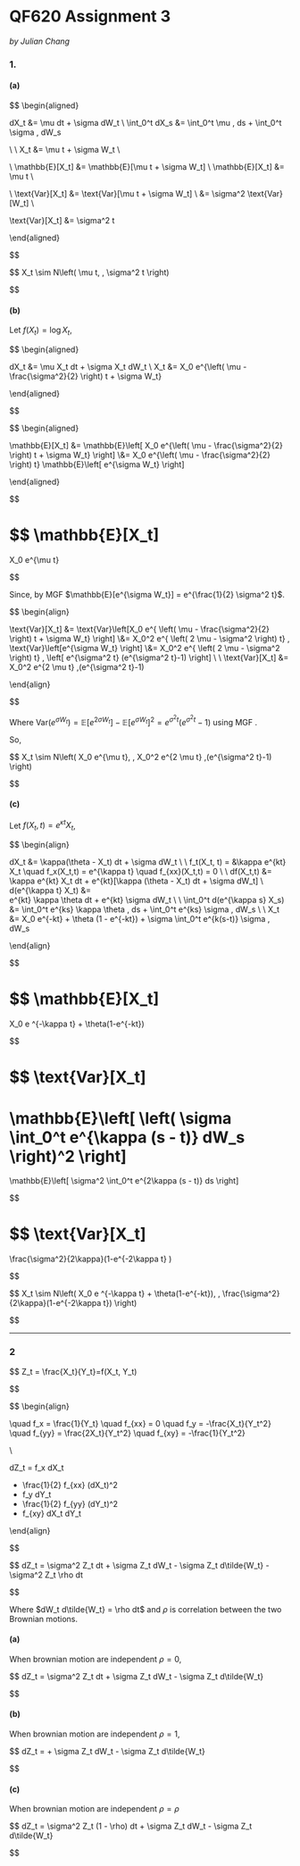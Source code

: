 # QF620 Assignment 3

*by Julian Chang*

### 1.

#### (a)

$$
\begin{aligned}

dX_t 
&= 
\mu dt + \sigma dW_t
\\
\int_0^t dX_s 
&= 
\int_0^t \mu \, ds + \int_0^t \sigma \, dW_s

\\
\\
X_t &= \mu t + \sigma W_t
\\

\\
\mathbb{E}[X_t]
&= 
\mathbb{E}[\mu t + \sigma W_t]
\\
\mathbb{E}[X_t]
&=
\mu t
\\

\\
\text{Var}[X_t] 
&=
\text{Var}[\mu t + \sigma W_t] \\
&= 
\sigma^2 \text{Var}[W_t] \\

\text{Var}[X_t] &= \sigma^2 t

\end{aligned}

$$

$$
X_t \sim N\left(
	\mu t, \,
	\sigma^2 t
\right)

$$

#### (b)

Let $f(X_t) = \log{X_t},$

$$
\begin{aligned}

dX_t 
&= 
\mu X_t dt + \sigma X_t dW_t
\\
X_t 
&= 
X_0 e^{\left(
			\mu - \frac{\sigma^2}{2}
		\right) t + \sigma W_t}

\end{aligned}

$$

$$
\begin{aligned}

\mathbb{E}[X_t] 
&= 
\mathbb{E}\left[
	X_0 e^{\left(
			\mu - \frac{\sigma^2}{2}
		\right) t + \sigma W_t}
\right] 
\\&= 
X_0 e^{\left(
			\mu - \frac{\sigma^2}{2}
		\right) t}
\mathbb{E}\left[
	e^{\sigma W_t}
\right]

\end{aligned}

$$

$$
\mathbb{E}[X_t] 
= 
X_0 e^{\mu t}

$$

Since, by MGF $\mathbb{E}[e^{\sigma W_t}] = e^{\frac{1}{2} \sigma^2 t}$.

$$
\begin{align}

\text{Var}[X_t] 
&= 
\text{Var}\left[X_0 e^{
	\left(
		\mu - \frac{\sigma^2}{2}
	\right) t + \sigma W_t}
\right] 
\\&= 
X_0^2 e^{
	\left(
		2 \mu - \sigma^2
	\right) t}
\,
\text{Var}\left[e^{\sigma W_t}
\right] 
\\&=
X_0^2 e^{
	\left(
		2 \mu - \sigma^2
	\right) t}
\,
\left[
	e^{\sigma^2 t} (e^{\sigma^2 t}-1)
\right]
\\
\\
\text{Var}[X_t] 
&=
X_0^2 e^{2 \mu t}
\,(e^{\sigma^2 t}-1)

\end{align}

$$

Where $\text{Var}(e^{\sigma W_t}) = \mathbb{E}[e^{2\sigma W_t}] - \mathbb{E}[e^{\sigma W_t}]^2 = e^{\sigma^2 t} (e^{\sigma^2 t}-1)$ using MGF .

So,

$$
X_t \sim N\left(
	X_0 e^{\mu t}, \,
	X_0^2 e^{2 \mu t} \,(e^{\sigma^2 t}-1)
\right)

$$

#### (c)

Let $f(X_t,t) = e^{\kappa t} X_t$,

$$
\begin{align}

dX_t 
&= 
\kappa(\theta - X_t) dt + \sigma dW_t
\\
\\
f_t(X_t, t) = &\kappa e^{kt} X_t \quad f_x(X_t,t) = e^{\kappa t}   \quad f_{xx}(X_t,t) = 0
\\
\\
df(X_t,t) 
&= 
\kappa e^{kt} X_t dt + e^{kt}[\kappa (\theta - X_t) dt + \sigma dW_t]
\\
d(e^{\kappa t} X_t)
&=  
e^{kt} \kappa \theta dt + e^{kt}  \sigma dW_t
\\
\\
\int_0^t d(e^{\kappa s} X_s) &=
\int_0^t e^{ks} \kappa \theta \, ds + 
\int_0^t e^{ks} \sigma \, dW_s 
\\
\\
X_t &= X_0 e^{-kt} + \theta (1 - e^{-kt}) + \sigma \int_0^t e^{k(s-t)} \sigma \, dW_s 

\end{align}

$$

$$
\mathbb{E}[X_t] 
= 
X_0 e ^{-\kappa t} + \theta(1-e^{-kt})

$$

$$
\text{Var}[X_t] 
= 
\mathbb{E}\left[
	\left( \sigma \int_0^t e^{\kappa (s - t)} dW_s \right)^2
\right]
= 
\mathbb{E}\left[
	 \sigma^2 \int_0^t e^{2\kappa (s - t)} ds
\right]

$$

$$
\text{Var}[X_t] 
= 
\frac{\sigma^2}{2\kappa}(1-e^{-2\kappa t} )

$$

$$
X_t \sim N\left(
	X_0 e ^{-\kappa t} + \theta(1-e^{-kt}), \,
	\frac{\sigma^2}{2\kappa}(1-e^{-2\kappa t})
\right)

$$

---

### 2

$$
Z_t = \frac{X_t}{Y_t}=f(X_t, Y_t)

$$

$$
\begin{align}


\quad f_x = \frac{1}{Y_t}
\quad f_{xx} = 0
\quad f_y = -\frac{X_t}{Y_t^2} 
\quad f_{yy} = \frac{2X_t}{Y_t^2} 
\quad f_{xy} = -\frac{1}{Y_t^2} 

\\

dZ_t = 
f_x dX_t
+ \frac{1}{2} f_{xx} (dX_t)^2
+ f_y dY_t
+ \frac{1}{2} f_{yy} (dY_t)^2 
+ f_{xy} dX_t dY_t

\end{align}

$$

$$
dZ_t = \sigma^2 Z_t dt + \sigma Z_t dW_t - \sigma Z_t d\tilde{W_t} - \sigma^2 Z_t \rho dt

$$

Where $dW_t d\tilde{W_t} = \rho dt$ and $\rho$ is correlation between the two Brownian motions.

#### (a)

When brownian motion are independent $\rho = 0$,

$$
dZ_t = \sigma^2 Z_t dt + \sigma Z_t dW_t - \sigma Z_t d\tilde{W_t}

$$

#### (b)

When brownian motion are independent $\rho = 1$,

$$
dZ_t = + \sigma Z_t dW_t - \sigma Z_t d\tilde{W_t}

$$

#### (c)

When brownian motion are independent $\rho = \rho$

$$
dZ_t = \sigma^2 Z_t (1 - \rho) dt + \sigma Z_t dW_t - \sigma Z_t d\tilde{W_t}

$$

